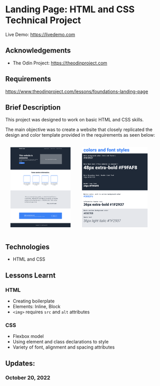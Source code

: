 # Landing Page: HTML and CSS Technical Project
Live Demo: https://livedemo.com

## Acknowledgements
* The Odin Project: https://theodinproject.com

## Requirements
https://www.theodinproject.com/lessons/foundations-landing-page

## Brief Description   
This project was designed to work on basic HTML and CSS skills.   

The main objective was to create a website that closely replicated the design and color template provided in the requirements as seen below:   
   
<img src="img/website-template.png" 
    alt="Web Design for this Project" 
    height="250px" style="padding: 16px">
<img src="img/color-fonts.png" 
    alt="Color Palette for Website" 
    height="250px" style="padding: 16px">

## Technologies
* HTML and CSS

## Lessons Learnt
### HTML
* Creating boilerplate
* Elements: Inline, Block
* `<img>` requires `src` and `alt` attributes
   
### CSS
* Flexbox model
* Using element and class declarations to style
* Variety of font, alignment and spacing attributes

## Updates:
### October 20, 2022
